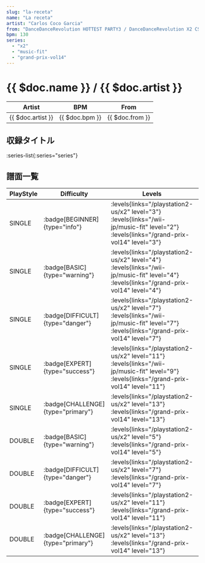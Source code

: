 ```yaml
---
slug: "la-receta"
name: "La receta"
artist: "Carlos Coco Garcia"
from: "DanceDanceRevolution HOTTEST PARTY3 / DanceDanceRevolution X2 CS"
bpm: 130
series:
  - "x2"
  - "music-fit"
  - "grand-prix-vol14"
---
```


# {{ $doc.name }} / {{ $doc.artist }}

|Artist|BPM|From|
|------|---|----|
|{{ $doc.artist }}|{{ $doc.bpm }}|{{ $doc.from }}|

## 収録タイトル

:series-list{:series="series"}

## 譜面一覧

|PlayStyle|Difficulty|Levels|Notes|Movie|
|---------|----------|------|-----|-----|
|SINGLE| :badge[BEGINNER]{type="info"}| :levels{links="/playstation2-us/x2" level="3"} :levels{links="/wii-jp/music-fit" level="2"} :levels{links="/grand-prix-vol14" level="3"}|85/0||
|SINGLE| :badge[BASIC]{type="warning"}| :levels{links="/playstation2-us/x2" level="4"} :levels{links="/wii-jp/music-fit" level="4"} :levels{links="/grand-prix-vol14" level="4"}|112/20||
|SINGLE| :badge[DIFFICULT]{type="danger"}| :levels{links="/playstation2-us/x2" level="7"} :levels{links="/wii-jp/music-fit" level="7"} :levels{links="/grand-prix-vol14" level="7"}|230/13||
|SINGLE| :badge[EXPERT]{type="success"}| :levels{links="/playstation2-us/x2" level="11"} :levels{links="/wii-jp/music-fit" level="9"} :levels{links="/grand-prix-vol14" level="11"}|339/11||
|SINGLE| :badge[CHALLENGE]{type="primary"}| :levels{links="/playstation2-us/x2" level="13"} :levels{links="/grand-prix-vol14" level="13"}|361/19||
|DOUBLE| :badge[BASIC]{type="warning"}| :levels{links="/playstation2-us/x2" level="5"} :levels{links="/grand-prix-vol14" level="5"}|142/29||
|DOUBLE| :badge[DIFFICULT]{type="danger"}| :levels{links="/playstation2-us/x2" level="7"} :levels{links="/grand-prix-vol14" level="7"}|218/12||
|DOUBLE| :badge[EXPERT]{type="success"}| :levels{links="/playstation2-us/x2" level="11"} :levels{links="/grand-prix-vol14" level="11"}|316/29||
|DOUBLE| :badge[CHALLENGE]{type="primary"}| :levels{links="/playstation2-us/x2" level="13"} :levels{links="/grand-prix-vol14" level="13"}|360/15||
